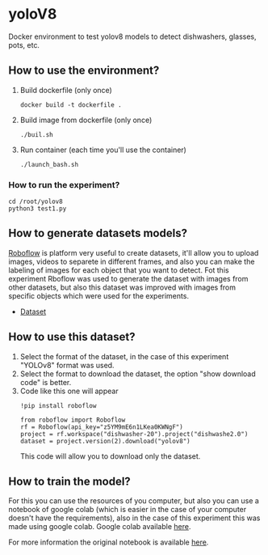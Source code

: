 # yoloV8
Docker environment to test yolov8 models to detect dishwashers, glasses, pots, etc.

## How to use the environment? ##
1. Build dockerfile (only once)
   ```
   docker build -t dockerfile .
   ```
2. Build image from dockerfile (only once)
   ```
   ./buil.sh
   ```
3. Run container (each time you'll use the container)
   ```
   ./launch_bash.sh
   ```
### How to run the experiment? ###
```
cd /root/yolov8
python3 test1.py
```

## How to generate datasets models? ##
[Roboflow](https://roboflow.com/universe) is platform very useful to create datasets, it'll allow you to upload images, videos to separete in different frames, and also you can make the labeling of images for each object that you want to detect.
Fot this experiment Rboflow was used to generate the dataset with images from other datasets, but also this dataset was improved with images from specific objects which were used for the experiments.

- [Dataset](https://universe.roboflow.com/dishwasher-20/dishwashe2.0/dataset/2)

## How to use this dataset? ##
1. Select the format of the dataset, in the case of this experiment "YOLOv8" format was used.
2. Select the format to download the dataset, the option "show download code" is better.
3. Code like this one will appear
   ```
   !pip install roboflow

   from roboflow import Roboflow
   rf = Roboflow(api_key="z5YM9mE6n1LKea0KWNgF")
   project = rf.workspace("dishwasher-20").project("dishwashe2.0")
   dataset = project.version(2).download("yolov8")
   ```
   This code will allow you to download only the dataset.

## How to train the model? ##
For this you can use the resources of you computer, but also you can use a notebook of google colab (which is easier in the case of your computer doesn't have the requirements), also in the case of this experiment this was made using google colab.
Google colab available [here](https://colab.research.google.com/drive/1Mu9HaywSiQ-tBqoxkx9v5uMfhu1692H5?usp=sharing).

For more information the original notebook is available [here](https://colab.research.google.com/github/roboflow-ai/notebooks/blob/main/notebooks/train-yolov8-object-detection-on-custom-dataset.ipynb).


